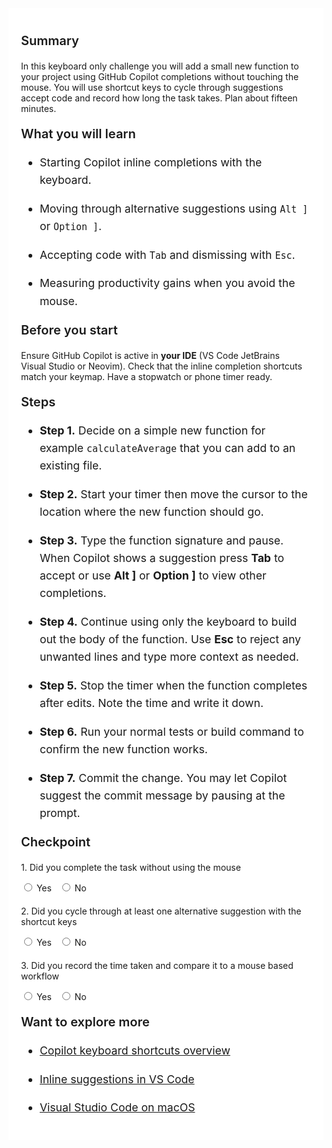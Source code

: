 ﻿---
Title: Keyboard only hero
Source: insert.sql
---
<div class="container" style="max-width:960px;background:#ffffff;padding:20px;"> <!-- Summary --> <p style="font-weight:600;font-size:1.25rem;">Summary</p> <p> In this keyboard only challenge you will add a small new function to your project using GitHub Copilot completions without touching the mouse. You will use shortcut keys to cycle through suggestions accept code and record how long the task takes. Plan about fifteen minutes. </p> <!-- What you will learn --> <p style="font-weight:600;font-size:1.25rem;">What you will learn</p> <ul style="font-size:1.1rem;line-height:1.6;"> <li> <p>Starting Copilot inline completions with the keyboard.</p> </li> <li> <p>Moving through alternative suggestions using <code>Alt ]</code> or <code>Option ]</code>.</p> </li> <li> <p>Accepting code with <code>Tab</code> and dismissing with <code>Esc</code>.</p> </li> <li> <p>Measuring productivity gains when you avoid the mouse.</p> </li> </ul> <!-- Prerequisites --> <p style="font-weight:600;font-size:1.25rem;">Before you start</p> <p> Ensure GitHub Copilot is active in <strong>your IDE</strong> (VS&nbsp;Code JetBrains Visual&nbsp;Studio or Neovim). Check that the inline completion shortcuts match your keymap. Have a stopwatch or phone timer ready. </p> <!-- Steps --> <p style="font-weight:600;font-size:1.25rem;">Steps</p> <ul style="font-size:1.1rem;line-height:1.6;"> <li> <p><strong>Step&nbsp;1.</strong> Decide on a simple new function for example <code>calculateAverage</code> that you can add to an existing file.</p> </li> <li> <p><strong>Step&nbsp;2.</strong> Start your timer then move the cursor to the location where the new function should go.</p> </li> <li> <p><strong>Step&nbsp;3.</strong> Type the function signature and pause. When Copilot shows a suggestion press <strong>Tab</strong> to accept or use <strong>Alt ]</strong> or <strong>Option ]</strong> to view other completions.</p> </li> <li> <p><strong>Step&nbsp;4.</strong> Continue using only the keyboard to build out the body of the function. Use <strong>Esc</strong> to reject any unwanted lines and type more context as needed.</p> </li> <li> <p><strong>Step&nbsp;5.</strong> Stop the timer when the function completes after edits. Note the time and write it down. </p> </li> <li> <p><strong>Step&nbsp;6.</strong> Run your normal tests or build command to confirm the new function works. </p> </li> <li> <p><strong>Step&nbsp;7.</strong> Commit the change. You may let Copilot suggest the commit message by pausing at the prompt.</p> </li> </ul> <!-- Checkpoint --> <p style="font-weight:600;font-size:1.25rem;">Checkpoint</p> <div style="margin-top:20px;"> <p>1.&nbsp;Did you complete the task without using the mouse</p> <input type="radio" name="q1">&nbsp;Yes&nbsp;&nbsp; <input type="radio" name="q1">&nbsp;No </div> <div style="margin-top:20px;"> <p>2.&nbsp;Did you cycle through at least one alternative suggestion with the shortcut keys</p> <input type="radio" name="q2">&nbsp;Yes&nbsp;&nbsp; <input type="radio" name="q2">&nbsp;No </div> <div style="margin-top:20px;"> <p>3.&nbsp;Did you record the time taken and compare it to a mouse based workflow</p> <input type="radio" name="q3">&nbsp;Yes&nbsp;&nbsp; <input type="radio" name="q3">&nbsp;No </div> <!-- Explore more --> <p style="font-weight:600;font-size:1.25rem;">Want to explore more</p> <ul style="font-size:1.1rem;line-height:1.6;"> <li> <p><a href="https://code.visualstudio.com/docs/reference/default-keybindings" target="_blank">Copilot keyboard shortcuts overview</a></p> </li> <li> <p><a href="https://code.visualstudio.com/docs/editor/intellisense" target="_blank">Inline suggestions in VS&nbsp;Code</a></p> </li> <li> <p><a href="https://code.visualstudio.com/docs/setup/mac" target="_blank">Visual Studio Code on macOS </a></p> </li> </ul> </div>
